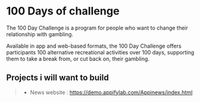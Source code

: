 
# 100 Days of challenge 
The 100 Day Challenge is a program for people who want to change their relationship with gambling.

Available in app and web-based formats, the 100 Day Challenge offers participants 100 alternative recreational activities over 100 days, supporting them to take a break from, or cut back on, their gambling.

## Projects i will want to build 

> - News website : https://demo.appifylab.com/Appinews/index.html
